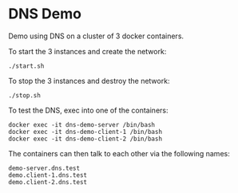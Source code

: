 # DNS Demo


Demo using DNS on a cluster of 3 docker containers.

To start the 3 instances and create the network:

```
./start.sh
```

To stop the 3 instances and destroy the network:

```
./stop.sh
```

To test the DNS, exec into one of the containers:

```
docker exec -it dns-demo-server /bin/bash
docker exec -it dns-demo-client-1 /bin/bash
docker exec -it dns-demo-client-2 /bin/bash
```

The containers can then talk to each other via the following names:

```
demo-server.dns.test
demo.client-1.dns.test
demo.client-2.dns.test
```

